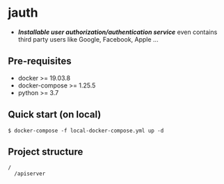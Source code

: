 # jauth
- ***Installable user authorization/authentication service*** even contains third party users like Google, Facebook, Apple ...

## Pre-requisites
- docker >= 19.03.8
- docker-compose >= 1.25.5
- python >= 3.7

## Quick start (on local)
```
$ docker-compose -f local-docker-compose.yml up -d
```

## Project structure
```
/
  /apiserver
```